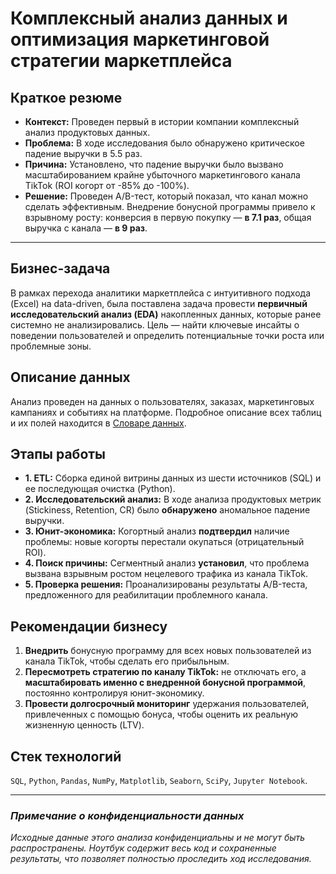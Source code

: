 # Комплексный анализ данных и оптимизация маркетинговой стратегии маркетплейса

## Краткое резюме

- **Контекст:** Проведен первый в истории компании комплексный анализ продуктовых данных.
- **Проблема:** В ходе исследования было обнаружено критическое падение выручки в 5.5 раз.
- **Причина:** Установлено, что падение выручки было вызвано масштабированием крайне убыточного маркетингового канала TikTok (ROI когорт от -85% до -100%).
- **Решение:** Проведен A/B-тест, который показал, что канал можно сделать эффективным. Внедрение бонусной программы привело к взрывному росту: конверсия в первую покупку — **в 7.1 раз**, общая выручка с канала — **в 9 раз**.

---

## Бизнес-задача

В рамках перехода аналитики маркетплейса с интуитивного подхода (Excel) на data-driven, была поставлена задача провести **первичный исследовательский анализ (EDA)** накопленных данных, которые ранее системно не анализировались. Цель — найти ключевые инсайты о поведении пользователей и определить потенциальные точки роста или проблемные зоны.

## Описание данных

Анализ проведен на данных о пользователях, заказах, маркетинговых кампаниях и событиях на платформе. Подробное описание всех таблиц и их полей находится в [Словаре данных](./docs/DATA_DICTIONARY.md).

## Этапы работы

- **1. ETL:** Сборка единой витрины данных из шести источников (SQL) и ее последующая очистка (Python).
- **2. Исследовательский анализ:** В ходе анализа продуктовых метрик (Stickiness, Retention, CR) было **обнаружено** аномальное падение выручки.
- **3. Юнит-экономика:** Когортный анализ **подтвердил** наличие проблемы: новые когорты перестали окупаться (отрицательный ROI).
- **4. Поиск причины:** Сегментный анализ **установил**, что проблема вызвана взрывным ростом нецелевого трафика из канала TikTok.
- **5. Проверка решения:** Проанализированы результаты A/B-теста, предложенного для реабилитации проблемного канала.

## Рекомендации бизнесу

1. **Внедрить** бонусную программу для всех новых пользователей из канала TikTok, чтобы сделать его прибыльным.
2. **Пересмотреть стратегию по каналу TikTok:** не отключать его, а **масштабировать именно с внедренной бонусной программой**, постоянно контролируя юнит-экономику.
3. **Провести долгосрочный мониторинг** удержания пользователей, привлеченных с помощью бонуса, чтобы оценить их реальную жизненную ценность (LTV).

## Стек технологий

`SQL`, `Python`, `Pandas`, `NumPy`, `Matplotlib`, `Seaborn`, `SciPy`, `Jupyter Notebook`.

---

### *Примечание о конфиденциальности данных*

*Исходные данные этого анализа конфиденциальны и не могут быть распространены. Ноутбук содержит весь код и сохраненные результаты, что позволяет полностью проследить ход исследования.*
